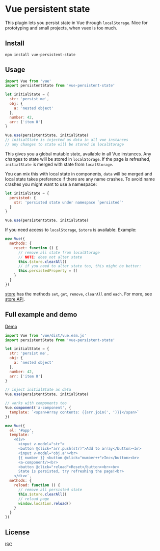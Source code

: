 # Vue persistent state
This plugin lets you persist state in Vue through `localStorage`. Nice for prototyping and small projects, when vuex is too much.

## Install

```
npm install vue-persistent-state
```

## Usage
```js
import Vue from 'vue'
import persistentState from 'vue-persistent-state'

let initialState = {
  str: 'persist me',
  obj: {
    a: 'nested object'
  },
  number: 42,
  arr: ['item 0']
}

Vue.use(persistentState, initialState)
// initialState is injected as data in all vue instances
// any changes to state will be stored in localStorage
```

This gives you a global mutable state, available in all Vue instances. Any changes to state will be stored in `localStorage`. If the page is refreshed, `initialState` is merged with state from `localStorage`.

You can mix this with local state in components, `data` will be merged and local state takes preference if there are any name crashes. To avoid name crashes you might want to use a namespace:

```js
let initialState = {
  persisted: {
    str: 'persisted state under namespace `persisted`'
  }
}

Vue.use(persistentState, initialState)
```

If you need access to `localStorage`, `$store` is available. Example:

```js
new Vue({
  methods: {
    reset: function () {
      // remove all state from localStorage
      // NOTE: does not alter state
      this.$store.clearAll()
      // if you need to alter state too, this might be better:
      this.persistedProperty = []
    }
  }
})
```

[store](https://www.npmjs.com/package/store) has the methods `set`, `get`, `remove`, `clearAll` and `each`. For more, see [store API](https://www.npmjs.com/package/store#api).

## Full example and demo
[Demo](https://arve0.github.io/vue-persistent-state)

```js
import Vue from 'vue/dist/vue.esm.js'
import persistentState from 'vue-persistent-state'

let initialState = {
  str: 'persist me',
  obj: {
    a: 'nested object'
  },
  number: 42,
  arr: ['item 0']
}

// inject initialState as data
Vue.use(persistentState, initialState)

// works with components too
Vue.component('a-component', {
  template: `<span>Array contents: {{arr.join(', ')}}</span>`
})

new Vue({
  el: '#app',
  template: `
    <div>
      <input v-model="str">
      <button @click="arr.push(str)">Add to array</button><br>
      <input v-model="obj.a"><br>
      {{ number }} <button @click="number++">Inc</button><br>
      <a-component/><br>
      <button @click="reload">Reset</button><br><br>
      State is persisted, try refreshing the page!<br>
    </div>`,
  methods: {
    reload: function () {
      // remove all persisted state
      this.$store.clearAll()
      // reload page
      window.location.reload()
    }
  }
})
```

## License
ISC
